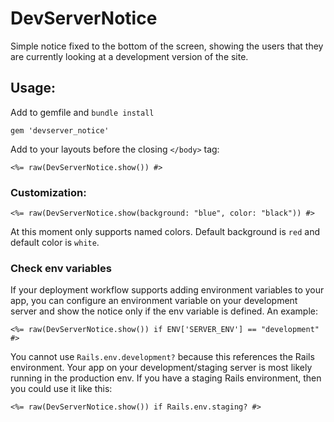 # DevServerNotice

Simple notice fixed to the bottom of the screen, showing the users that they
are currently looking at a development version of the site.

## Usage: 

Add to gemfile and `bundle install`

```
gem 'devserver_notice'
```

Add to your layouts before the closing `</body>` tag:

```erb
<%= raw(DevServerNotice.show()) #>
```

### Customization:

```erb
<%= raw(DevServerNotice.show(background: "blue", color: "black")) #>
```

At this moment only supports named colors. Default background is `red` and
default color is `white`.

### Check env variables

If your deployment workflow supports adding environment variables to your app, 
you can configure an environment variable on your development server and show the
notice only if the env variable is defined. An example:


```erb
<%= raw(DevServerNotice.show()) if ENV['SERVER_ENV'] == "development" #>
```

You cannot use `Rails.env.development?` because this references the Rails environment.
Your app on your development/staging server is most likely running in the production env.
If you have a staging Rails environment, then you could use it like this:

```erb
<%= raw(DevServerNotice.show()) if Rails.env.staging? #>
```



